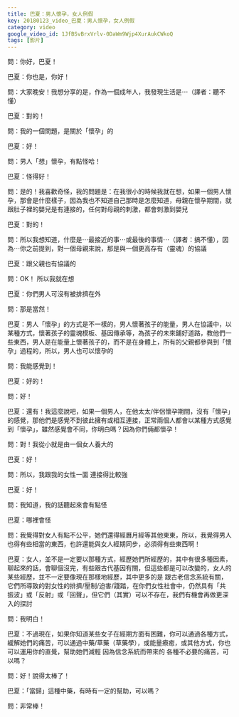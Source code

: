```yaml
---
title: 巴夏：男人懷孕，女人例假
key: 20180123_video_巴夏：男人懷孕，女人例假
category: video
google_video_id: 1JfBSvBrxVrlv-0DaWm9Wjp4XurAukCWkoQ
tags: [影片]
---
```


問：你好，巴夏！

巴夏：你也是，你好！

問：大家晚安！我想分享的是，作為一個成年人，我發現生活是⋯（譯者：聽不懂）

巴夏：對的！

問：我的一個問題，是關於「懷孕」的

巴夏：好！

問：男人「想」懷孕，有點怪哈！

巴夏：怪得好！

問：是的！我喜歡奇怪，我的問題是：在我很小的時候我就在想，如果一個男人懷孕，那會是什麼樣子，因為我也不知道自己那時是怎麼知道，母親在懷孕期間，就跟肚子裡的嬰兒是有連接的，任何對母親的刺激，都會刺激到嬰兒

巴夏：對的！

問：所以我想知道，什麼是⋯最接近的事⋯或最後的事情⋯（譯者：搞不懂），因為⋯你之前提到，對一個母親來說，那是與一個更高存有（靈魂）的協議

巴夏：跟父親也有協議的

問：OK！ 所以我就在想

巴夏：你們男人可沒有被排擠在外

問：那是當然！

巴夏：男人「懷孕」的方式是不一樣的，男人懷著孩子的能量，男人在協議中，以某種方式，懷著孩子的靈魂模板、基因傳承等，為孩子的未來鋪好道路，教他們一些東西，男人是在能量上懷著孩子的，而不是在身體上，所有的父親都參與到「懷孕」過程的，所以，男人也可以懷孕的

問：我能感覺到！

巴夏：好的！

問：好！

巴夏：還有！我這麼說吧，如果一個男人，在他太太/伴侶懷孕期間，沒有「懷孕」的感覺，那他們是感覺不到彼此擁有或相互連接，正常兩個人都會以某種方式感覺到「懷孕」，雖然感覺會不同，你明白嗎？因為你們倆都懷孕！

問：對！我從小就是由一個女人養大的

巴夏：好！

問：所以，我跟我的女性一面 連接得比較強

巴夏：好！

問：我知道，我的話聽起來會有點怪

巴夏：哪裡會怪

問：我覺得對女人有點不公平，她們還得經曆月經等其他東東，所以，我覺得男人也得有些相當的東西，也許還能與女人經期同步，必須得有些東西啊！

巴夏：女人，並不是一定要以那種方式，經歷她們所經歷的，其中有很多種因素，聊起來的話，會聊個沒完，有些跟古代基因有關，但這些都是可以改變的，女人的某些經歷，並不一定要像現在那樣地經歷，其中更多的是 跟古老信念系統有關，它們所導致的對女性的排擠/壓制/迫害/踐踏，在你們女性社會中，仍然具有「共振波」或「反射」或「回聲」，但它們（其實）可以不存在，我們有機會再做更深入的探討

問：我明白！

巴夏：不過現在，如果你知道某些女子在經期方面有困難，你可以通過各種方式，緩解她們的痛苦，可以通過中藥/草藥（草藥學），或能量療癒，或其他方式，你也可以運用你的直覺，幫助她們減輕 因為信念系統而帶來的 各種不必要的痛苦，可以嗎？

問：好！說得太棒了！

巴夏：「當歸」這種中藥，有時有一定的幫助，可以嗎？

問：非常棒！
